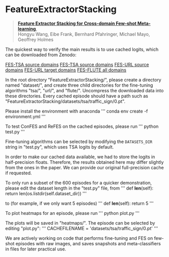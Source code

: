 # FeatureExtractorStacking

> [**Feature Extractor Stacking for Cross-domain Few-shot Meta-learning**](https://arxiv.org/abs/2205.05831),            
> Hongyu Wang, Eibe Frank, Bernhard Pfahringer, Michael Mayo, Geoffrey Holmes

The quickest way to verify the main results is to use cached logits, which can be downloaded from Zenodo:

[FES-TSA source domains](https://zenodo.org/record/7309028)
[FES-TSA source domains](https://zenodo.org/record/7308984)
[FES-URL source domains](https://zenodo.org/record/7309165)
[FES-URL target domains](https://zenodo.org/record/7309091)
[FES-FLUTE all domains](https://zenodo.org/record/7312066)

In the root directory "FeatureExtractorStacking/", please create a directory named "dataset/", and create three child directories for the fine-tuning algorithms "tsa/", "url/", and "flute/". Uncompress the downloaded data into these directories. Every cached episode should have a path such as "FeatureExtractorStacking/datasets/tsa/traffic_sign/0.pt".

Please install the environment with anaconda
    '''
    conda env create -f environment.yml
    '''

To test ConFES and ReFES on the cached episodes, please run
    '''
    python test.py
    '''

Fine-tuning algorithms can be selected by modifying the `DATASETS_DIR` string in "test.py", which uses TSA logits by default.

In order to make our cached data available, we had to store the logits in half-precision floats. Therefore, the results obtained here may differ slightly from the ones in the paper. We can provide our original full-precision cache if requested.

To only run a subset of the 600 episodes for a quicker demonstration, please edit the dataset length in the "test.py" file, from
    '''
    def __len__(self):
        return len(os.listdir(self.dataset_dir))
    '''

to (for example, if we only want 5 episodes)
    '''
    def __len__(self):
        return 5
    '''

To plot heatmaps for an episode, please run
    '''
    python plot.py
    '''

The plots will be saved in "heatmaps/". The episode can be selected by editing "plot.py":
    '''
    CACHEFILENAME = 'datasets/tsa/traffic_sign/0.pt'
    '''

We are actively working on code that performs fine-tuning and FES on few-shot episodes with raw images, and saves snapshots and meta-classifiers in files for later practical use.
